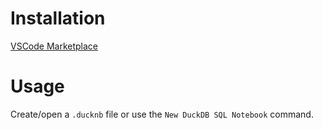 # Installation

[VSCode Marketplace](https://marketplace.visualstudio.com/items?itemName=sahilng.ducknb)


# Usage

Create/open a `.ducknb` file or use the `New DuckDB SQL Notebook` command.